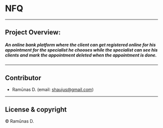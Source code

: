 # NFQ
---
## Project Overview:
##### An online bank platform where the client can get registered online for his appointment for the specialist he chooses while the specialist can see his clients and mark the appointment deleted  when the appointment is done.
---
## Contributor
- Ramūnas D. (email: <shaujus@gmail.com>)
---
## License & copyright
© Ramūnas D.

